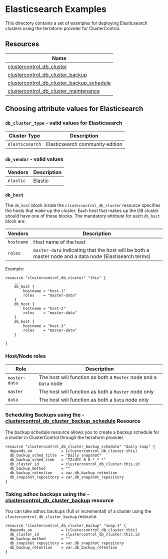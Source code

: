 # Elasticsearch Examples

This directory contains a set of examples for deploying Elasticsearch clusters using the terraform provider for ClusterControl.

## Resources

| Name                                                                                                                                               |
|----------------------------------------------------------------------------------------------------------------------------------------------------|
| [clustercontrol_db_cluster](https://github.com/severalnines/terraform-provider-clustercontrol/blob/main/docs/resources/db_cluster.md)                                                 |
| [clustercontrol_db_cluster_backup](https://github.com/severalnines/terraform-provider-clustercontrol/blob/main/docs/resources/db_cluster_backup.md)                            |                                                                                                                                                                                    |
| [clustercontrol_db_cluster_backup_schedule](https://github.com/severalnines/terraform-provider-clustercontrol/blob/main/docs/resources/db_cluster_backup_schedule.md) |
| [clustercontrol_db_cluster_maintenance](https://github.com/severalnines/terraform-provider-clustercontrol/blob/main/docs/resources/db_cluster_maintenance.md)             |


## Choosing attribute values for Elasticsearch

### `db_cluster_type` - valid values for Elasticsearch

| Cluster Type   | Description                     |
|----------------|---------------------------------|
| `elasticsearch` | Elasticsearch community edition |

### `db_vendor` - valid values

| Vendors   | Description |
|-----------|-----------|
| `elastic` | Elastic |


### `db_host`
The `db_host` block inside the `clsutercontrol_db_cluster` resource specifies the hosts that make up the cluster. Each host
that makes up the DB cluster should have one of these blocks. The mandatory attribute for each `db_host` block are:

| Vendors   | Description |
|-----------|-----------|
| `hostname` | Host name of the host |
| `roles` | `master-data` indicating that the host will be both a master node and a data node (Elastisearch terms) |

Example:

```hcl
resource "clustercontrol_db_cluster" "this" {
    ...
    db_host {
        hostname = "host-1"
        roles    = "master-data"
    }
    db_host {
        hostname = "host-2"
        roles    = "master-data"
    }
    db_host {
        hostname = "host-3"
        roles    = "master-data"
    }

}
```

### Host/Node roles

| Role          | Description                                                      |
|---------------|------------------------------------------------------------------|
| `master-data` | The host will function as both a `Master` node and a `Data` node |
| `master`      | The host will function as both a `Master` node only              |
| `data`        | The host will function as both a `Data` node only                |

### Scheduling Backups using the - [clustercontrol_db_cluster_backup_schedule](https://github.com/severalnines/terraform-provider-clustercontrol/blob/main/docs/resources/db_cluster_backup_schedule.md) Resource
The backup schedule resource allows you to create a backup schedule for a cluster in ClusterControl through the terraform provider. 

```hcl
resource "clustercontrol_db_cluster_backup_schedule" "daily-snap" {
  depends_on             = [clustercontrol_db_cluster.this]
  db_backup_sched_title  = "Daily snapshot"
  db_backup_sched_time   = "TZ=UTC 0 0 * * *"
  db_cluster_id          = clustercontrol_db_cluster.this.id
  db_backup_method       = ""
  db_backup_retention    = var.db_backup_retention
  db_snapshot_repository = var.db_snapshot_repository
}
```

### Taking adhoc backups using the - [clustercontrol_db_cluster_backup](https://github.com/severalnines/terraform-provider-clustercontrol/blob/main/docs/resources/db_cluster_backup.md) resource
You can take adhoc backups (full or incremental) of a cluster using the `clustercontrol_db_cluster_backup` resource.

```hcl
resource "clustercontrol_db_cluster_backup" "snap-1" {
  depends_on             = [clustercontrol_db_cluster.this]
  db_cluster_id          = clustercontrol_db_cluster.this.id
  db_backup_method       = ""
  db_snapshot_repository = var.db_snapshot_repository
  db_backup_retention    = var.db_backup_retention
}
```
